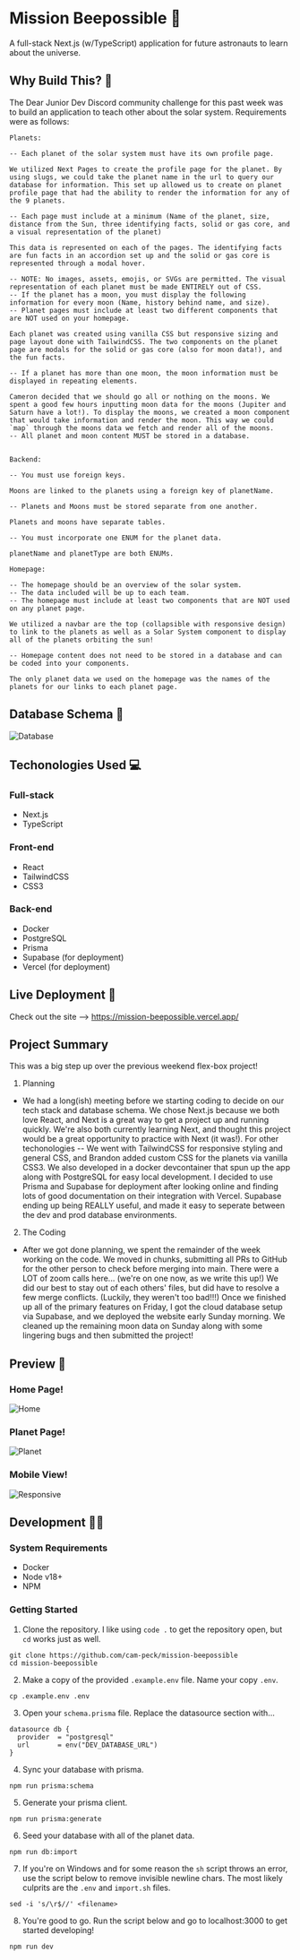 # Mission Beepossible 🐝

A full-stack Next.js (w/TypeScript) application for future astronauts to learn about the universe.

## Why Build This? 🤔

The Dear Junior Dev Discord community challenge for this past week was to build an application to teach other about the solar system. Requirements were as follows:

```
Planets:

-- Each planet of the solar system must have its own profile page.

We utilized Next Pages to create the profile page for the planet. By using slugs, we could take the planet name in the url to query our database for information. This set up allowed us to create on planet profile page that had the ability to render the information for any of the 9 planets.

-- Each page must include at a minimum (Name of the planet, size, distance from the Sun, three identifying facts, solid or gas core, and a visual representation of the planet)

This data is represented on each of the pages. The identifying facts are fun facts in an accordion set up and the solid or gas core is represented through a modal hover.

-- NOTE: No images, assets, emojis, or SVGs are permitted. The visual representation of each planet must be made ENTIRELY out of CSS.
-- If the planet has a moon, you must display the following information for every moon (Name, history behind name, and size).
-- Planet pages must include at least two different components that are NOT used on your homepage.

Each planet was created using vanilla CSS but responsive sizing and page layout done with TailwindCSS. The two components on the planet page are modals for the solid or gas core (also for moon data!), and the fun facts.

-- If a planet has more than one moon, the moon information must be displayed in repeating elements.

Cameron decided that we should go all or nothing on the moons. We spent a good few hours inputting moon data for the moons (Jupiter and Saturn have a lot!). To display the moons, we created a moon component that would take information and render the moon. This way we could `map` through the moons data we fetch and render all of the moons.
-- All planet and moon content MUST be stored in a database.


Backend:

-- You must use foreign keys.

Moons are linked to the planets using a foreign key of planetName.

-- Planets and Moons must be stored separate from one another.

Planets and moons have separate tables.

-- You must incorporate one ENUM for the planet data.

planetName and planetType are both ENUMs.

Homepage:

-- The homepage should be an overview of the solar system.
-- The data included will be up to each team.
-- The homepage must include at least two components that are NOT used on any planet page.

We utilized a navbar are the top (collapsible with responsive design) to link to the planets as well as a Solar System component to display all of the planets orbiting the sun!

-- Homepage content does not need to be stored in a database and can be coded into your components.

The only planet data we used on the homepage was the names of the planets for our links to each planet page.
```

## Database Schema 📰

![Database](public/readme-db.png 'Image of the database schema')

## Techonologies Used 💻

### Full-stack

- Next.js
- TypeScript

### Front-end

- React
- TailwindCSS
- CSS3

### Back-end

- Docker
- PostgreSQL
- Prisma
- Supabase (for deployment)
- Vercel (for deployment)

## Live Deployment 🔗

Check out the site --> https://mission-beepossible.vercel.app/

## Project Summary

This was a big step up over the previous weekend flex-box project!

1. Planning

- We had a long(ish) meeting before we starting coding to decide on our tech stack and database schema. We chose Next.js because we both love React, and Next is a great way to get a project up and running quickly. We're also both currently learning Next, and thought this project would be a great opportunity to practice with Next (it was!). For other techonologies -- We went with TailwindCSS for responsive styling and general CSS, and Brandon added custom CSS for the planets via vanilla CSS3. We also developed in a docker devcontainer that spun up the app along with PostgreSQL for easy local development. I decided to use Prisma and Supabase for deployment after looking online and finding lots of good documentation on their integration with Vercel. Supabase ending up being REALLY useful, and made it easy to seperate between the dev and prod database environments.

2. The Coding

- After we got done planning, we spent the remainder of the week working on the code. We moved in chunks, submitting all PRs to GitHub for the other person to check before merging into main. There were a LOT of zoom calls here... (we're on one now, as we write this up!) We did our best to stay out of each others' files, but did have to resolve a few merge conflicts. (Luckily, they weren't too bad!!!) Once we finished up all of the primary features on Friday, I got the cloud database setup via Supabase, and we deployed the website early Sunday morning. We cleaned up the remaining moon data on Sunday along with some lingering bugs and then submitted the project!

## Preview 👀

### Home Page!

![Home](public/readme-home.gif 'Viewing the Solar System')

### Planet Page!

![Planet](public/readme-planet-data.gif "Viewing the planet's page")

### Mobile View!

![Responsive](public/readme-responsive.gif 'Showing off the responsive layout')

## Development 👨‍💻

### System Requirements

- Docker
- Node v18+
- NPM

### Getting Started

1. Clone the repository. I like using `code .` to get the repository open, but `cd` works just as well.

```
git clone https://github.com/cam-peck/mission-beepossible
cd mission-beepossible
```

2. Make a copy of the provided `.example.env` file. Name your copy `.env`.

```
cp .example.env .env
```

3. Open your `schema.prisma` file. Replace the datasource section with...

```
datasource db {
  provider  = "postgresql"
  url       = env("DEV_DATABASE_URL")
}
```

4. Sync your database with prisma.

```
npm run prisma:schema
```

5. Generate your prisma client.

```
npm run prisma:generate
```

6. Seed your database with all of the planet data.

```
npm run db:import
```

7. If you're on Windows and for some reason the `sh` script throws an error, use the script below to remove invisible newline chars. The most likely culprits are the `.env` and `import.sh` files.

```
sed -i 's/\r$//' <filename>
```

8. You're good to go. Run the script below and go to localhost:3000 to get started developing!

```
npm run dev
```
